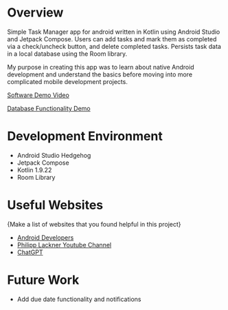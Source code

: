 # Overview

Simple Task Manager app for android written in Kotlin using Android Studio and Jetpack Compose. Users can add tasks and mark them as completed via a check/uncheck button, and delete completed tasks. Persists task data in a local database using the Room library.

My purpose in creating this app was to learn about native Android development and understand the basics before moving into more complicated mobile development projects. 

[Software Demo Video](https://youtu.be/Xn755ZDRRjo)

[Database Functionality Demo](https://youtu.be/vQJ3mOyUhsg)

# Development Environment

- Android Studio Hedgehog
- Jetpack Compose
- Kotlin 1.9.22
- Room Library

# Useful Websites

{Make a list of websites that you found helpful in this project}
* [Android Developers](developer.android.com)
* [Philipp Lackner Youtube Channel](https://www.youtube.com/@PhilippLackner)
* [ChatGPT](chat.openai.com)

# Future Work

* Add due date functionality and notifications
